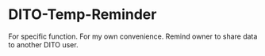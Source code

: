 # DITO-Temp-Reminder
For specific function. For my own convenience. Remind owner to share data to another DITO user.
